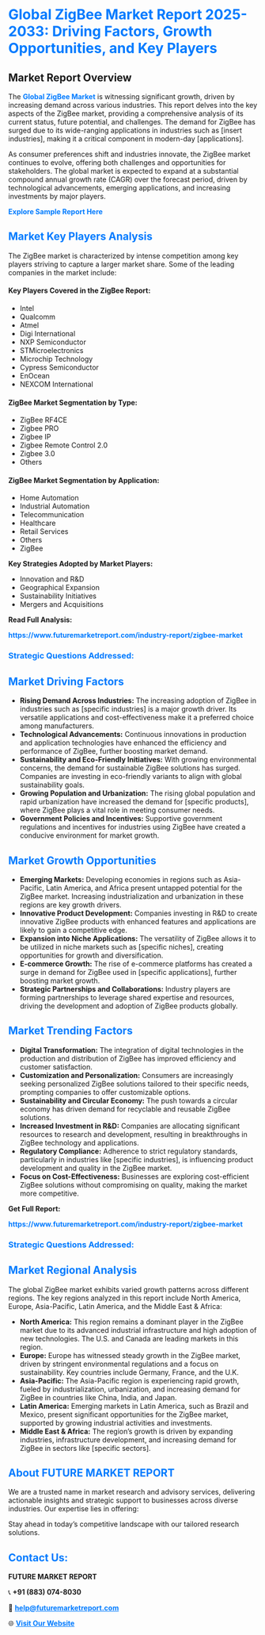 <h1 style="color: #007BFF;">Global ZigBee Market Report 2025-2033: Driving Factors, Growth Opportunities, and Key Players</h1>

<section id="overview">
<h2>Market Report Overview</h2>
<p>The <a href="https://www.futuremarketreport.com/industry-report/zigbee-market" style="color: #007BFF; text-decoration: none;"><strong>Global ZigBee Market</strong></a> is witnessing significant growth, driven by increasing demand across various industries. This report delves into the key aspects of the ZigBee market, providing a comprehensive analysis of its current status, future potential, and challenges. The demand for ZigBee has surged due to its wide-ranging applications in industries such as [insert industries], making it a critical component in modern-day [applications].</p>
<p>As consumer preferences shift and industries innovate, the ZigBee market continues to evolve, offering both challenges and opportunities for stakeholders. The global market is expected to expand at a substantial compound annual growth rate (CAGR) over the forecast period, driven by technological advancements, emerging applications, and increasing investments by major players.</p>
</section>

<section id="overview">
<p><a href="https://www.futuremarketreport.com/request-sample/reportId=121795" style="color: #007BFF; text-decoration: none;"><strong>Explore Sample Report Here</strong></a></p>
</section>

<section id="key-players">
<h2 style="color: #007BFF;">Market Key Players Analysis</h2>
<p>The ZigBee market is characterized by intense competition among key players striving to capture a larger market share. Some of the leading companies in the market include:</p>
<h4>Key Players Covered in the ZigBee Report:</h4>
<ul><li>Intel</li><li>Qualcomm</li><li>Atmel</li><li>Digi International</li><li>NXP Semiconductor</li><li>STMicroelectronics</li><li>Microchip Technology</li><li>Cypress Semiconductor</li><li>EnOcean</li><li>NEXCOM International</li></ul>
<h4>ZigBee Market Segmentation by Type:</h4>
<ul><li>ZigBee RF4CE</li><li>Zigbee PRO</li><li>Zigbee IP</li><li>Zigbee Remote Control 2.0</li><li>Zigbee 3.0</li><li>Others</li></ul>

<h4>ZigBee Market Segmentation by Application:</h4>
<ul><li>Home Automation</li><li>Industrial Automation</li><li>Telecommunication</li><li>Healthcare</li><li>Retail Services</li><li>Others</li><li>ZigBee</li></ul>
<p><strong>Key Strategies Adopted by Market Players:</strong></p>
<ul>
<li>Innovation and R&D</li>
<li>Geographical Expansion</li>
<li>Sustainability Initiatives</li>
<li>Mergers and Acquisitions</li>
</ul>
</section>

<section>
<p><strong>Read Full Analysis: </strong></p><a href="https://www.futuremarketreport.com/industry-report/zigbee-market" style="color: #007BFF; text-decoration: none;"><strong>https://www.futuremarketreport.com/industry-report/zigbee-market</strong></a>
<h3 style="color: #007BFF;">Strategic Questions Addressed:</h3>
</section>

<section id="driving-factors">
<h2 style="color: #007BFF;">Market Driving Factors</h2>
<ul>
<li><strong>Rising Demand Across Industries:</strong> The increasing adoption of ZigBee in industries such as [specific industries] is a major growth driver. Its versatile applications and cost-effectiveness make it a preferred choice among manufacturers.</li>
<li><strong>Technological Advancements:</strong> Continuous innovations in production and application technologies have enhanced the efficiency and performance of ZigBee, further boosting market demand.</li>
<li><strong>Sustainability and Eco-Friendly Initiatives:</strong> With growing environmental concerns, the demand for sustainable ZigBee solutions has surged. Companies are investing in eco-friendly variants to align with global sustainability goals.</li>
<li><strong>Growing Population and Urbanization:</strong> The rising global population and rapid urbanization have increased the demand for [specific products], where ZigBee plays a vital role in meeting consumer needs.</li>
<li><strong>Government Policies and Incentives:</strong> Supportive government regulations and incentives for industries using ZigBee have created a conducive environment for market growth.</li>
</ul>
</section>

<section id="growth-opportunities">
<h2 style="color: #007BFF;">Market Growth Opportunities</h2>
<ul>
<li><strong>Emerging Markets:</strong> Developing economies in regions such as Asia-Pacific, Latin America, and Africa present untapped potential for the ZigBee market. Increasing industrialization and urbanization in these regions are key growth drivers.</li>
<li><strong>Innovative Product Development:</strong> Companies investing in R&D to create innovative ZigBee products with enhanced features and applications are likely to gain a competitive edge.</li>
<li><strong>Expansion into Niche Applications:</strong> The versatility of ZigBee allows it to be utilized in niche markets such as [specific niches], creating opportunities for growth and diversification.</li>
<li><strong>E-commerce Growth:</strong> The rise of e-commerce platforms has created a surge in demand for ZigBee used in [specific applications], further boosting market growth.</li>
<li><strong>Strategic Partnerships and Collaborations:</strong> Industry players are forming partnerships to leverage shared expertise and resources, driving the development and adoption of ZigBee products globally.</li>
</ul>
</section>

<section id="trending-factors">
<h2 style="color: #007BFF;">Market Trending Factors</h2>
<ul>
<li><strong>Digital Transformation:</strong> The integration of digital technologies in the production and distribution of ZigBee has improved efficiency and customer satisfaction.</li>
<li><strong>Customization and Personalization:</strong> Consumers are increasingly seeking personalized ZigBee solutions tailored to their specific needs, prompting companies to offer customizable options.</li>
<li><strong>Sustainability and Circular Economy:</strong> The push towards a circular economy has driven demand for recyclable and reusable ZigBee solutions.</li>
<li><strong>Increased Investment in R&D:</strong> Companies are allocating significant resources to research and development, resulting in breakthroughs in ZigBee technology and applications.</li>
<li><strong>Regulatory Compliance:</strong> Adherence to strict regulatory standards, particularly in industries like [specific industries], is influencing product development and quality in the ZigBee market.</li>
<li><strong>Focus on Cost-Effectiveness:</strong> Businesses are exploring cost-efficient ZigBee solutions without compromising on quality, making the market more competitive.</li>
</ul>
</section>

<section>
<p><strong>Get Full Report: </strong></p><a href="https://www.futuremarketreport.com/industry-report/zigbee-market" style="color: #007BFF; text-decoration: none;"><strong>https://www.futuremarketreport.com/industry-report/zigbee-market</strong></a>
<h3 style="color: #007BFF;">Strategic Questions Addressed:</h3>
</section>


<section id="regional-analysis">
<h2 style="color: #007BFF;">Market Regional Analysis</h2>
<p>The global ZigBee market exhibits varied growth patterns across different regions. The key regions analyzed in this report include North America, Europe, Asia-Pacific, Latin America, and the Middle East & Africa:</p>
<ul>
<li><strong>North America:</strong> This region remains a dominant player in the ZigBee market due to its advanced industrial infrastructure and high adoption of new technologies. The U.S. and Canada are leading markets in this region.</li>
<li><strong>Europe:</strong> Europe has witnessed steady growth in the ZigBee market, driven by stringent environmental regulations and a focus on sustainability. Key countries include Germany, France, and the U.K.</li>
<li><strong>Asia-Pacific:</strong> The Asia-Pacific region is experiencing rapid growth, fueled by industrialization, urbanization, and increasing demand for ZigBee in countries like China, India, and Japan.</li>
<li><strong>Latin America:</strong> Emerging markets in Latin America, such as Brazil and Mexico, present significant opportunities for the ZigBee market, supported by growing industrial activities and investments.</li>
<li><strong>Middle East & Africa:</strong> The region’s growth is driven by expanding industries, infrastructure development, and increasing demand for ZigBee in sectors like [specific sectors].</li>
</ul>
</section>

<footer>
<h2 style="color: #007BFF;">About FUTURE MARKET REPORT</h2>
<p>We are a trusted name in market research and advisory services, delivering actionable insights and strategic support to businesses across diverse industries. Our expertise lies in offering:</p>

<p>Stay ahead in today’s competitive landscape with our tailored research solutions.</p>

<h2 style="color: #007BFF;">Contact Us:</h2>
<p><strong>FUTURE MARKET REPORT</strong></p>
<p>📞 <strong>+91 (883) 074-8030</strong></p>
<p>📧 <strong><a href="mailto:help@futuremarketreport.com" style="color: #007BFF;">help@futuremarketreport.com</a></strong></p>
<p>🌐 <strong><a href="https://www.futuremarketreport.com/" style="color: #007BFF;">Visit Our Website</a></strong></p>
</footer>